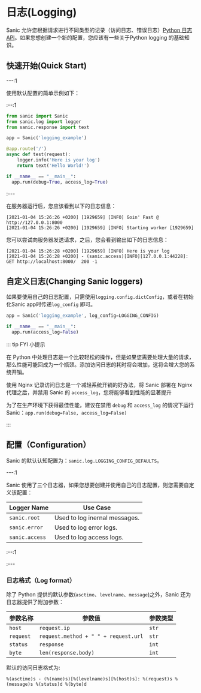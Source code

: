 # 日志(Logging)

Sanic 允许您根据请求进行不同类型的记录（访问日志、错误日志）[Python 日志 API](https://docs.python.org/3/howto/logging.html)。如果您想创建一个新的配置，您应该有一些关于Python logging 的基础知识。

## 快速开始(Quick Start)

---:1

使用默认配置的简单示例如下：

:--:1

```python
from sanic import Sanic
from sanic.log import logger
from sanic.response import text

app = Sanic('logging_example')

@app.route('/')
async def test(request):
    logger.info('Here is your log')
    return text('Hello World!')

if __name__ == "__main__":
  app.run(debug=True, access_log=True)
```
:---

在服务器运行后，您应该看到以下的日志信息：

```text
[2021-01-04 15:26:26 +0200] [1929659] [INFO] Goin' Fast @ http://127.0.0.1:8000
[2021-01-04 15:26:26 +0200] [1929659] [INFO] Starting worker [1929659]
```

您可以尝试向服务器发送请求，之后，您会看到输出如下的日志信息：

```text
[2021-01-04 15:26:28 +0200] [1929659] [INFO] Here is your log
[2021-01-04 15:26:28 +0200] - (sanic.access)[INFO][127.0.0.1:44228]: GET http://localhost:8000/  200 -1
```

## 自定义日志(Changing Sanic loggers)

如果要使用自己的日志配置，只需使用`logging.config.dictConfig`，或者在初始化Sanic app时传递`log_config` 即可。

```python
app = Sanic('logging_example', log_config=LOGGING_CONFIG)

if __name__ == "__main__":
  app.run(access_log=False)
```

::: tip FYI 小提示

在 Python 中处理日志是一个比较轻松的操作，但是如果您需要处理大量的请求，那么性能可能回成为一个瓶颈。添加访问日志的耗时将会增加，这将会增大您的系统开销。

使用 Nginx 记录访问日志是一个减轻系统开销的好办法，将 Sanic 部署在 Nginx 代理之后，并禁用 Sanic 的 `access_log`，您将能够看到性能的显著提升

为了在生产环境下获得最佳性能，建议在禁用 `debug` 和 `access_log` 的情况下运行Sanic：`app.run(debug=False, access_log=False)`

:::

## 配置（Configuration）

Sanic 的默认认知配置为：`sanic.log.LOGGING_CONFIG_DEFAULTS`。

---:1

Sanic 使用了三个日志器，如果您想要创建并使用自己的日志配置，则您需要自定义该配置：

| **Logger Name** | **Use Case**                  |
|-----------------|-------------------------------|
| `sanic.root`    | Used to log inernal messages. |
| `sanic.error`   | Used to log error logs.       |
| `sanic.access`  | Used to log access logs.      |

:--:1

:---

### 日志格式（Log format）

除了 Python 提供的默认参数(`asctime`、`levelname`、`message`)之外，Sanic 还为日志器提供了附加参数：

|       参数名称        |                参数值                 | 参数类型 |
|-----------------------|---------------------------------------|----------|
| `host`                | `request.ip`                          | `str`    |
| `request`             | `request.method + " " + request.url`  | `str`    |
| `status`              | `response`                            | `int`    |
| `byte`                | `len(response.body)`                  | `int`    |




默认的访问日志格式为:

```text
%(asctime)s - (%(name)s)[%(levelname)s][%(host)s]: %(request)s %(message)s %(status)d %(byte)d
```
